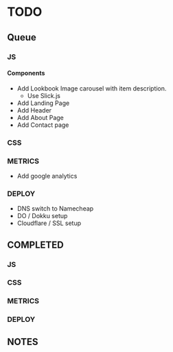TODO
====

## Queue

### JS
#### Components
- Add Lookbook Image carousel with item description.
  - Use Slick.js
- Add Landing Page
- Add Header
- Add About Page
- Add Contact page

### CSS

### METRICS
- Add google analytics

### DEPLOY
- DNS switch to Namecheap
- DO / Dokku setup
- Cloudflare / SSL setup

## COMPLETED

### JS

### CSS

### METRICS

### DEPLOY

## NOTES

